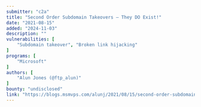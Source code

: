 ```yaml
---
submitter: "c2a"
title: "Second Order Subdomain Takeovers – They DO Exist!"
date: "2021-08-15"
added: "2024-11-03"
description: ""
vulnerabilities: [
    "Subdomain takeover", "Broken link hijacking"
]
programs: [
    "Microsoft"
]
authors: [
    "Alun Jones (@ftp_alun)"
]
bounty: "undisclosed"
link: "https://blogs.msmvps.com/alunj/2021/08/15/second-order-subdomain-takeovers-they-do-exist/"
---
```




